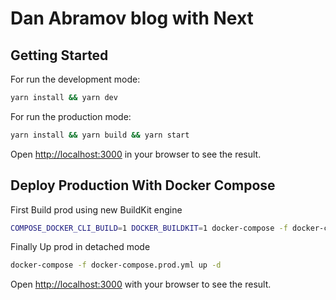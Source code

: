 # Dan Abramov blog with Next

## Getting Started

For run the development mode:

```bash
yarn install && yarn dev
```

For run the production mode:

```bash
yarn install && yarn build && yarn start
```

Open [http://localhost:3000](http://localhost:3000) in your browser to see the result.

## Deploy Production With Docker Compose

First Build prod using new BuildKit engine

```bash
COMPOSE_DOCKER_CLI_BUILD=1 DOCKER_BUILDKIT=1 docker-compose -f docker-compose.prod.yml build --parallel
```

Finally Up prod in detached mode

```bash
docker-compose -f docker-compose.prod.yml up -d
```

Open [http://localhost:3000](http://localhost:3000) with your browser to see the result.